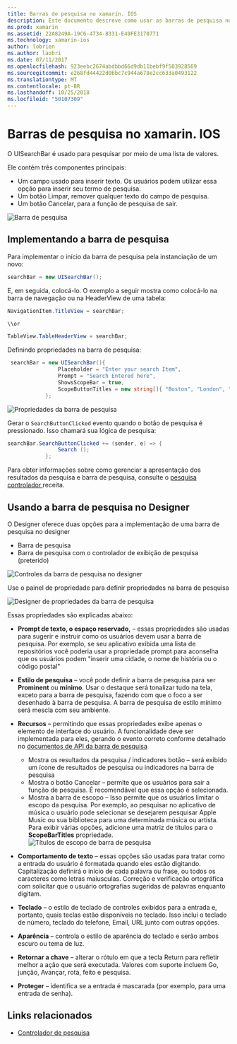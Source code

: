 ```yaml
---
title: Barras de pesquisa no xamarin. IOS
description: Este documento descreve como usar as barras de pesquisa no xamarin. IOS. Ele aborda como criar barras de pesquisa por meio de programação e em um storyboard.
ms.prod: xamarin
ms.assetid: 22A8249A-19C6-4734-8331-E49FE3170771
ms.technology: xamarin-ios
author: lobrien
ms.author: laobri
ms.date: 07/11/2017
ms.openlocfilehash: 923eebc2674abdbbd66d9db11bebf9f503928569
ms.sourcegitcommit: e268fd44422d0bbc7c944a678e2cc633a0493122
ms.translationtype: MT
ms.contentlocale: pt-BR
ms.lasthandoff: 10/25/2018
ms.locfileid: "50107309"
---
```

# <a name="search-bars-in-xamarinios"></a>Barras de pesquisa no xamarin. IOS

O UISearchBar é usado para pesquisar por meio de uma lista de valores. 

Ele contém três componentes principais: 

- Um campo usado para inserir texto. Os usuários podem utilizar essa opção para inserir seu termo de pesquisa.
- Um botão Limpar, remover qualquer texto do campo de pesquisa.
- Um botão Cancelar, para a função de pesquisa de sair.

![Barra de pesquisa](searchbar-images/image1.png)

## <a name="implementing-the-search-bar"></a>Implementando a barra de pesquisa

Para implementar o início da barra de pesquisa pela instanciação de um novo:

```csharp
searchBar = new UISearchBar();
```

E, em seguida, colocá-lo. O exemplo a seguir mostra como colocá-lo na barra de navegação ou na HeaderView de uma tabela:

```csharp
NavigationItem.TitleView = searchBar;

\\or

TableView.TableHeaderView = searchBar;
```

Definindo propriedades na barra de pesquisa:

```csharp
 searchBar = new UISearchBar(){
                Placeholder = "Enter your search Item",
                Prompt = "Search Entered here",
                ShowsScopeBar = true,
                ScopeButtonTitles = new string[]{ "Boston", "London", "SF" },
            };
```

![Propriedades da barra de pesquisa](searchbar-images/image6.png)

Gerar o `SearchButtonClicked` evento quando o botão de pesquisa é pressionado. Isso chamará sua lógica de pesquisa:

```csharp
searchBar.SearchButtonClicked += (sender, e) => {
                Search ();
            };
```

Para obter informações sobre como gerenciar a apresentação dos resultados da pesquisa e barra de pesquisa, consulte o [pesquisa controlador ](https://github.com/xamarin/recipes/tree/master/Recipes/ios/content_controls/search-controller) receita.

## <a name="using-the-search-bar-in-the-designer"></a>Usando a barra de pesquisa no Designer

O Designer oferece duas opções para a implementação de uma barra de pesquisa no designer

- Barra de pesquisa
- Barra de pesquisa com o controlador de exibição de pesquisa (preterido)

![Controles da barra de pesquisa no designer](searchbar-images/image2.png)

Use o painel de propriedade para definir propriedades na barra de pesquisa

![Designer de propriedades da barra de pesquisa](searchbar-images/image3.png)

Essas propriedades são explicadas abaixo:

- **Prompt de texto, o espaço reservado,** – essas propriedades são usadas para sugerir e instruir como os usuários devem usar a barra de pesquisa. Por exemplo, se seu aplicativo exibida uma lista de repositórios você poderia usar a propriedade prompt para aconselha que os usuários podem "inserir uma cidade, o nome de história ou o código postal"
- **Estilo de pesquisa** – você pode definir a barra de pesquisa para ser **Prominent** ou **mínimo**. Usar o destaque será tonalizar tudo na tela, exceto para a barra de pesquisa, fazendo com que o foco a ser desenhado à barra de pesquisa. A barra de pesquisa de estilo mínimo será mescla com seu ambiente.
- **Recursos** – permitindo que essas propriedades exibe apenas o elemento de interface do usuário. A funcionalidade deve ser implementada para eles, gerando o evento correto conforme detalhado no [documentos de API da barra de pesquisa](https://developer.xamarin.com/api/type/UIKit.UISearchBar/)
    - Mostra os resultados da pesquisa / indicadores botão – será exibido um ícone de resultados de pesquisa ou indicadores na barra de pesquisa
    - Mostra o botão Cancelar – permite que os usuários para sair a função de pesquisa. É recomendável que essa opção é selecionada.
    - Mostra a barra de escopo – Isso permite que os usuários limitar o escopo da pesquisa. Por exemplo, ao pesquisar no aplicativo de música o usuário pode selecionar se desejarem pesquisar Apple Music ou sua biblioteca para uma determinada música ou artista. Para exibir várias opções, adicione uma matriz de títulos para o **ScopeBarTitles** propriedade.
    ![Títulos de escopo de barra de pesquisa](searchbar-images/image4.png)

- **Comportamento de texto** – essas opções são usadas para tratar como a entrada do usuário é formatada quando eles estão digitando. Capitalização definirá o início de cada palavra ou frase, ou todos os caracteres como letras maiusculas. Correção e verificação ortográfica com solicitar que o usuário ortografias sugeridas de palavras enquanto digitam.
- **Teclado** – o estilo de teclado de controles exibidos para a entrada e, portanto, quais teclas estão disponíveis no teclado. Isso inclui o teclado de número, teclado do telefone, Email, URL junto com outras opções.
- **Aparência** – controla o estilo de aparência do teclado e serão ambos escuro ou tema de luz.
- **Retornar a chave** – alterar o rótulo em que a tecla Return para refletir melhor a ação que será executada. Valores com suporte incluem Go, junção, Avançar, rota, feito e pesquisa.
- **Proteger** – identifica se a entrada é mascarada (por exemplo, para uma entrada de senha).

## <a name="related-links"></a>Links relacionados

- [Controlador de pesquisa](https://github.com/xamarin/recipes/tree/master/Recipes/ios/content_controls/search-controller)
